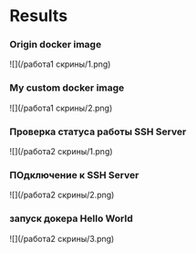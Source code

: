 # Results #

### Origin docker image ###
![](/работа1 скрины/1.png)

### My custom docker image ###
![](/работа1 скрины/2.png)

### Проверка статуса работы SSH Server ###
![](/работа2 скрины/1.png)

### ПОдключение к SSH Server ###
![](/работа2 скрины/2.png)

### запуск докера Hello World ###
![](/работа2 скрины/3.png)
